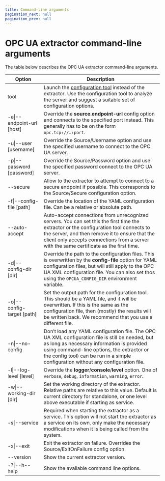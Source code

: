 ```yaml
---
title: Command-line arguments
pagination_next: null
pagination_prev: null
---
```


# OPC UA extractor command-line arguments

The table below describes the OPC UA extractor command-line arguments.

| Option                     | Description                                                                                                                                                                                                                                                                         |
| -------------------------- | ----------------------------------------------------------------------------------------------------------------------------------------------------------------------------------------------------------------------------------------------------------------------------------- |
| tool                       | Launch the [configuration tool](opc_ua_configuration.md) instead of the extractor. Use the configuration tool to analyze the server and suggest a suitable set of configuration options.                                                                                            |
| -e\|--endpoint-url [host]  | Override the **source.endpoint-url** config option and connects to the specified port instead. This generally has to be on the form `opc.tcp://…:port`.                                                                                                                             |
| -u\|--user [username]      | Override the Source/Username option and use the specified username to connect to the OPC UA server.                                                                                                                                                                                 |
| -p\|--password [password]  | Override the Source/Password option and use the specified password connect to the OPC UA server.                                                                                                                                                                                    |
| --secure                   | Allow to the extractor to attempt to connect to a secure endpoint if possible. This corresponds to the Source/Secure configuration option.                                                                                                                                          |
| -f\|--config-file [path]   | Override the location of the YAML configuration file. Can be a relative or absolute path.                                                                                                                                                                                           |
| --auto-accept              | Auto-accept connections from unrecognized servers. You can set this the first time the extractor or the configuration tool connects to the server, and then remove it to ensure that the client only accepts connections from a server with the same certificate as the first time. |
| -d\|--config-dir [dir]     | Override the path to the configuration files. This is overwritten by the **config-file** option for YAML configuration files, but will still apply to the OPC UA XML configuration file. You can also set thos using the `OPCUA_CONFIG_DIR` environment variable.                   |
| -o\|--config-target [path] | Set the output path for the configuration tool. This should be a YAML file, and it will be overwritten. If this is the same as the configuration file, then (mostly) the results will be written back. We recommend that you use a different file.                                  |
| -n\|--no-config            | Don’t load any YAML configuration file. The OPC UA XML configuration file is still be needed, but as long as necessary information is provided using command-line options, the extractor or the config tool) can be run in a simple configuration without any configuration file.   |
| -l\|--log-level [level]    | Override the **logger**/**console**/**level** option. One of `verbose`, `debug`, `information`, `warning`, `error`.                                                                                                                                                                 |
| -w\|--working-dir [dir]    | Set the working directory of the extractor. Relative paths are relative to this value. Default is current directory for standalone, or one level above executable if starting as service.                                                                                           |
| -s\|--service              | Required when starting the extractor as a service. This option will not start the extractor as a service on its own, only make the necessary modifications when it is being called from the system.                                                                                 |
| -x\|--exit                 | Exit the extractor on failure. Overrides the Source/ExitOnFailure config option.                                                                                                                                                                                                    |
| --version                  | Show the current extractor version.                                                                                                                                                                                                                                                 |
| -?\|--h--help              | Show the available command line options.                                                                                                                                                                                                                                            |
